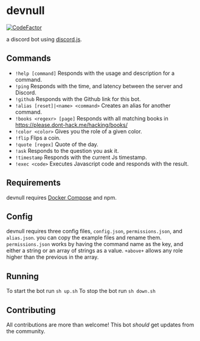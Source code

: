 # devnull
[![CodeFactor](https://www.codefactor.io/repository/github/pixiys/devnull/badge/master)](https://www.codefactor.io/repository/github/pixiys/devnull/overview/master)

a discord bot using <a href="https://github.com/hydrabolt/discord.js/">discord.js</a>.

## Commands

- `!help [command]` Responds with the usage and description for a command.
- `!ping` Responds with the time, and latency between the server and Discord. 
- `!github` Responds with the Github link for this bot.
- `!alias [reset]|<name> <command>` Creates an alias for another command.
- `!books <regexr> [page]` Responds with all matching books in https://please.dont-hack.me/hacking/books/
- `!color <color>` Gives you the role of a given color.
- `!flip` Flips a coin.
- `!quote [regex]` Quote of the day.
- `!ask` Responds to the question you ask it.
- `!timestamp` Responds with the current Js timestamp.
- `!exec <code>` Executes Javascript code and responds with the result.

## Requirements
devnull requires [Docker Compose](https://docs.docker.com/compose/) and npm.

## Config
devnull requires three config files, `config.json`, `permissions.json`, and `alias.json`. you can copy the example files and rename them.
`permissions.json` works by having the command name as the key, and either a string or an array of strings as a value. `+above+` allows any role higher than the previous in the array.

## Running
To start the bot run `sh up.sh`
To stop the bot run `sh down.sh`

## Contributing
All contributions are more than welcome!
This bot *should* get updates from the community.
